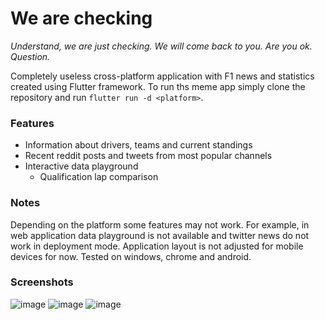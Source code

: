 # We are checking
*Understand, we are just checking. We will come back to you. Are you ok. Question.*

Completely useless cross-platform application with F1 news and statistics created using Flutter framework. To run ths meme app simply clone the repository and run `flutter run -d <platform>`. 
### Features

+ Information about drivers, teams and current standings
+ Recent reddit posts and tweets from most popular channels
+ Interactive data playground
    + Qualification lap comparison

### Notes
Depending on the platform some features may not work. For example, in web application data playground is not available and twitter news do not work in deployment mode. Application layout is not adjusted for mobile devices for now. Tested on windows, chrome and android.

### Screenshots
![image](https://user-images.githubusercontent.com/55437425/206448097-d0e7fdca-d655-49e6-a838-b74878da8d86.png)
![image](https://user-images.githubusercontent.com/55437425/206448272-c43005c0-b29e-4946-90d5-eaae239f0937.png)
![image](https://user-images.githubusercontent.com/55437425/206448635-2a0adc50-1e73-463d-8a29-db2ecb5e2efc.png)
